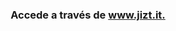 <h3 align="center">Accede a través de <a href="https://dmlls.github.io/jizt-tfg-website">www.jizt.it.</a></h3>
